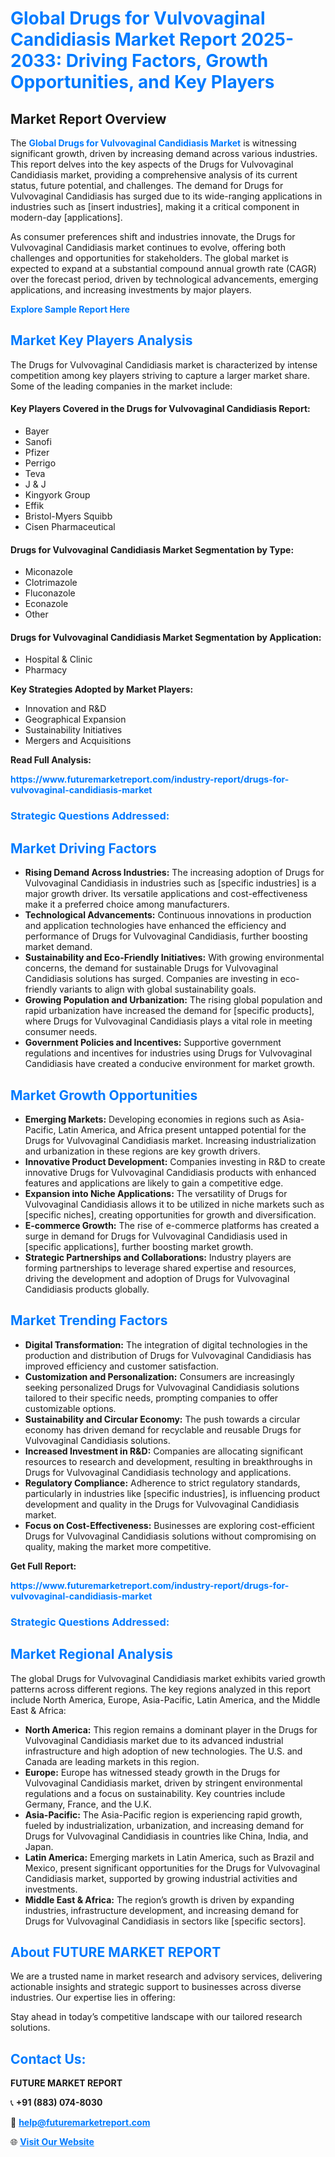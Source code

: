 <h1 style="color: #007BFF;">Global Drugs for Vulvovaginal Candidiasis Market Report 2025-2033: Driving Factors, Growth Opportunities, and Key Players</h1>

<section id="overview">
<h2>Market Report Overview</h2>
<p>The <a href="https://www.futuremarketreport.com/industry-report/drugs-for-vulvovaginal-candidiasis-market" style="color: #007BFF; text-decoration: none;"><strong>Global Drugs for Vulvovaginal Candidiasis Market</strong></a> is witnessing significant growth, driven by increasing demand across various industries. This report delves into the key aspects of the Drugs for Vulvovaginal Candidiasis market, providing a comprehensive analysis of its current status, future potential, and challenges. The demand for Drugs for Vulvovaginal Candidiasis has surged due to its wide-ranging applications in industries such as [insert industries], making it a critical component in modern-day [applications].</p>
<p>As consumer preferences shift and industries innovate, the Drugs for Vulvovaginal Candidiasis market continues to evolve, offering both challenges and opportunities for stakeholders. The global market is expected to expand at a substantial compound annual growth rate (CAGR) over the forecast period, driven by technological advancements, emerging applications, and increasing investments by major players.</p>
</section>

<section id="overview">
<p><a href="https://www.futuremarketreport.com/request-sample/reportId=80128" style="color: #007BFF; text-decoration: none;"><strong>Explore Sample Report Here</strong></a></p>
</section>

<section id="key-players">
<h2 style="color: #007BFF;">Market Key Players Analysis</h2>
<p>The Drugs for Vulvovaginal Candidiasis market is characterized by intense competition among key players striving to capture a larger market share. Some of the leading companies in the market include:</p>
<h4>Key Players Covered in the Drugs for Vulvovaginal Candidiasis Report:</h4>
<ul><li>Bayer</li><li>Sanofi</li><li>Pfizer</li><li>Perrigo</li><li>Teva</li><li>J &amp; J</li><li>Kingyork Group</li><li>Effik</li><li>Bristol-Myers Squibb</li><li>Cisen Pharmaceutical</li></ul>
<h4>Drugs for Vulvovaginal Candidiasis Market Segmentation by Type:</h4>
<ul><li>Miconazole</li><li>Clotrimazole</li><li>Fluconazole</li><li>Econazole</li><li>Other</li></ul>

<h4>Drugs for Vulvovaginal Candidiasis Market Segmentation by Application:</h4>
<ul><li>Hospital &amp; Clinic</li><li>Pharmacy</li></ul>
<p><strong>Key Strategies Adopted by Market Players:</strong></p>
<ul>
<li>Innovation and R&D</li>
<li>Geographical Expansion</li>
<li>Sustainability Initiatives</li>
<li>Mergers and Acquisitions</li>
</ul>
</section>

<section>
<p><strong>Read Full Analysis: </strong></p><a href="https://www.futuremarketreport.com/industry-report/drugs-for-vulvovaginal-candidiasis-market" style="color: #007BFF; text-decoration: none;"><strong>https://www.futuremarketreport.com/industry-report/drugs-for-vulvovaginal-candidiasis-market</strong></a>
<h3 style="color: #007BFF;">Strategic Questions Addressed:</h3>
</section>

<section id="driving-factors">
<h2 style="color: #007BFF;">Market Driving Factors</h2>
<ul>
<li><strong>Rising Demand Across Industries:</strong> The increasing adoption of Drugs for Vulvovaginal Candidiasis in industries such as [specific industries] is a major growth driver. Its versatile applications and cost-effectiveness make it a preferred choice among manufacturers.</li>
<li><strong>Technological Advancements:</strong> Continuous innovations in production and application technologies have enhanced the efficiency and performance of Drugs for Vulvovaginal Candidiasis, further boosting market demand.</li>
<li><strong>Sustainability and Eco-Friendly Initiatives:</strong> With growing environmental concerns, the demand for sustainable Drugs for Vulvovaginal Candidiasis solutions has surged. Companies are investing in eco-friendly variants to align with global sustainability goals.</li>
<li><strong>Growing Population and Urbanization:</strong> The rising global population and rapid urbanization have increased the demand for [specific products], where Drugs for Vulvovaginal Candidiasis plays a vital role in meeting consumer needs.</li>
<li><strong>Government Policies and Incentives:</strong> Supportive government regulations and incentives for industries using Drugs for Vulvovaginal Candidiasis have created a conducive environment for market growth.</li>
</ul>
</section>

<section id="growth-opportunities">
<h2 style="color: #007BFF;">Market Growth Opportunities</h2>
<ul>
<li><strong>Emerging Markets:</strong> Developing economies in regions such as Asia-Pacific, Latin America, and Africa present untapped potential for the Drugs for Vulvovaginal Candidiasis market. Increasing industrialization and urbanization in these regions are key growth drivers.</li>
<li><strong>Innovative Product Development:</strong> Companies investing in R&D to create innovative Drugs for Vulvovaginal Candidiasis products with enhanced features and applications are likely to gain a competitive edge.</li>
<li><strong>Expansion into Niche Applications:</strong> The versatility of Drugs for Vulvovaginal Candidiasis allows it to be utilized in niche markets such as [specific niches], creating opportunities for growth and diversification.</li>
<li><strong>E-commerce Growth:</strong> The rise of e-commerce platforms has created a surge in demand for Drugs for Vulvovaginal Candidiasis used in [specific applications], further boosting market growth.</li>
<li><strong>Strategic Partnerships and Collaborations:</strong> Industry players are forming partnerships to leverage shared expertise and resources, driving the development and adoption of Drugs for Vulvovaginal Candidiasis products globally.</li>
</ul>
</section>

<section id="trending-factors">
<h2 style="color: #007BFF;">Market Trending Factors</h2>
<ul>
<li><strong>Digital Transformation:</strong> The integration of digital technologies in the production and distribution of Drugs for Vulvovaginal Candidiasis has improved efficiency and customer satisfaction.</li>
<li><strong>Customization and Personalization:</strong> Consumers are increasingly seeking personalized Drugs for Vulvovaginal Candidiasis solutions tailored to their specific needs, prompting companies to offer customizable options.</li>
<li><strong>Sustainability and Circular Economy:</strong> The push towards a circular economy has driven demand for recyclable and reusable Drugs for Vulvovaginal Candidiasis solutions.</li>
<li><strong>Increased Investment in R&D:</strong> Companies are allocating significant resources to research and development, resulting in breakthroughs in Drugs for Vulvovaginal Candidiasis technology and applications.</li>
<li><strong>Regulatory Compliance:</strong> Adherence to strict regulatory standards, particularly in industries like [specific industries], is influencing product development and quality in the Drugs for Vulvovaginal Candidiasis market.</li>
<li><strong>Focus on Cost-Effectiveness:</strong> Businesses are exploring cost-efficient Drugs for Vulvovaginal Candidiasis solutions without compromising on quality, making the market more competitive.</li>
</ul>
</section>

<section>
<p><strong>Get Full Report: </strong></p><a href="https://www.futuremarketreport.com/industry-report/drugs-for-vulvovaginal-candidiasis-market" style="color: #007BFF; text-decoration: none;"><strong>https://www.futuremarketreport.com/industry-report/drugs-for-vulvovaginal-candidiasis-market</strong></a>
<h3 style="color: #007BFF;">Strategic Questions Addressed:</h3>
</section>


<section id="regional-analysis">
<h2 style="color: #007BFF;">Market Regional Analysis</h2>
<p>The global Drugs for Vulvovaginal Candidiasis market exhibits varied growth patterns across different regions. The key regions analyzed in this report include North America, Europe, Asia-Pacific, Latin America, and the Middle East & Africa:</p>
<ul>
<li><strong>North America:</strong> This region remains a dominant player in the Drugs for Vulvovaginal Candidiasis market due to its advanced industrial infrastructure and high adoption of new technologies. The U.S. and Canada are leading markets in this region.</li>
<li><strong>Europe:</strong> Europe has witnessed steady growth in the Drugs for Vulvovaginal Candidiasis market, driven by stringent environmental regulations and a focus on sustainability. Key countries include Germany, France, and the U.K.</li>
<li><strong>Asia-Pacific:</strong> The Asia-Pacific region is experiencing rapid growth, fueled by industrialization, urbanization, and increasing demand for Drugs for Vulvovaginal Candidiasis in countries like China, India, and Japan.</li>
<li><strong>Latin America:</strong> Emerging markets in Latin America, such as Brazil and Mexico, present significant opportunities for the Drugs for Vulvovaginal Candidiasis market, supported by growing industrial activities and investments.</li>
<li><strong>Middle East & Africa:</strong> The region’s growth is driven by expanding industries, infrastructure development, and increasing demand for Drugs for Vulvovaginal Candidiasis in sectors like [specific sectors].</li>
</ul>
</section>

<footer>
<h2 style="color: #007BFF;">About FUTURE MARKET REPORT</h2>
<p>We are a trusted name in market research and advisory services, delivering actionable insights and strategic support to businesses across diverse industries. Our expertise lies in offering:</p>

<p>Stay ahead in today’s competitive landscape with our tailored research solutions.</p>

<h2 style="color: #007BFF;">Contact Us:</h2>
<p><strong>FUTURE MARKET REPORT</strong></p>
<p>📞 <strong>+91 (883) 074-8030</strong></p>
<p>📧 <strong><a href="mailto:help@futuremarketreport.com" style="color: #007BFF;">help@futuremarketreport.com</a></strong></p>
<p>🌐 <strong><a href="https://www.futuremarketreport.com/" style="color: #007BFF;">Visit Our Website</a></strong></p>
</footer>